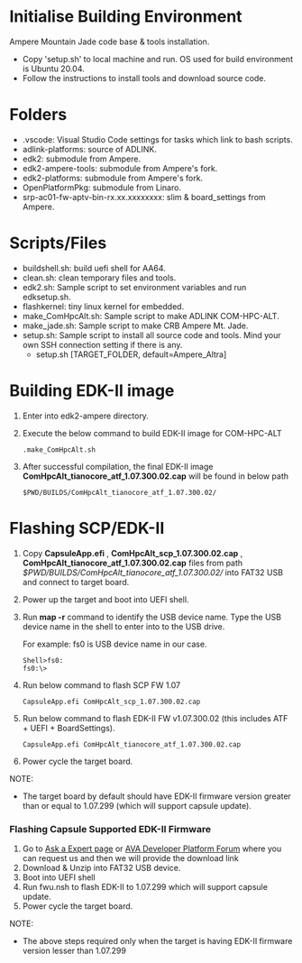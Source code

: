 # Initialise Building Environment

Ampere Mountain Jade code base & tools installation.
* Copy 'setup.sh' to local machine and run. OS used for build environment is Ubuntu 20.04. 
* Follow the instructions to install tools and download source code.

# Folders
* .vscode: Visual Studio Code settings for tasks which link to bash scripts.
* adlink-platforms: source of ADLINK.
* edk2: submodule from Ampere.
* edk2-ampere-tools: submodule from Ampere's fork.
* edk2-platforms: submodule from Ampere's fork.
* OpenPlatformPkg: submodule from Linaro.
* srp-ac01-fw-aptv-bin-rx.xx.xxxxxxxx: slim & board_settings from Ampere.
  
# Scripts/Files
* buildshell.sh: build uefi shell for AA64.
* clean.sh: clean temporary files and tools.
* edk2.sh: Sample script to set environment variables and run edksetup.sh.
* flashkernel: tiny linux kernel for embedded.
* make_ComHpcAlt.sh: Sample script to make ADLINK COM-HPC-ALT.
* make_jade.sh: Sample script to make CRB Ampere Mt. Jade.
* setup.sh: Sample script to install all source code and tools. Mind your own SSH connection setting if there is any.
    * setup.sh [TARGET_FOLDER, default=Ampere_Altra]

# Building EDK-II image

1. Enter into edk2-ampere directory.

2. Execute the below command to build EDK-II image for COM-HPC-ALT

   ```
   .make_ComHpcAlt.sh
   ```

3. After successful compilation, the final EDK-II image **ComHpcAlt_tianocore_atf_1.07.300.02.cap** will be found in below path

   ```
   $PWD/BUILDS/ComHpcAlt_tianocore_atf_1.07.300.02/
   ```

# Flashing SCP/EDK-II

1. Copy **CapsuleApp.efi** , **ComHpcAlt_scp_1.07.300.02.cap** , **ComHpcAlt_tianocore_atf_1.07.300.02.cap** files from path *$PWD/BUILDS/ComHpcAlt_tianocore_atf_1.07.300.02/* into FAT32 USB and connect to target board.

2. Power up the target and boot into UEFI shell. 

3. Run **map -r** command to identify the USB device name. Type the USB device name in the shell to enter into to the USB drive.

   For example: fs0 is USB device name in our case.

   ```
   Shell>fs0:
   fs0:\>
   ```

4. Run below command to flash SCP FW 1.07

   ```
   CapsuleApp.efi ComHpcAlt_scp_1.07.300.02.cap
   ```

5. Run below command to flash EDK-II FW v1.07.300.02 (this includes ATF + UEFI + BoardSettings).

   ```
   CapsuleApp.efi ComHpcAlt_tianocore_atf_1.07.300.02.cap
   ```

6. Power cycle the target board.

NOTE:

- The target board by default should have EDK-II firmware version greater than or equal to 1.07.299 (which will support capsule update). 

### Flashing Capsule Supported EDK-II Firmware

1. Go to [Ask a Expert page](https://www.adlinktech.com/en/Askanexpert) or [AVA Developer Platform Forum](https://www.ipi.wiki/community/forum/ava-developer-platform) where you can request us and then we will provide the download link
2. Download & Unzip into FAT32 USB device.
3. Boot into UEFI shell
4. Run fwu.nsh to flash EDK-II to 1.07.299 which will support capsule update.
5. Power cycle the target board.

NOTE: 

- The above steps required only when the target is having EDK-II firmware version lesser than 1.07.299
